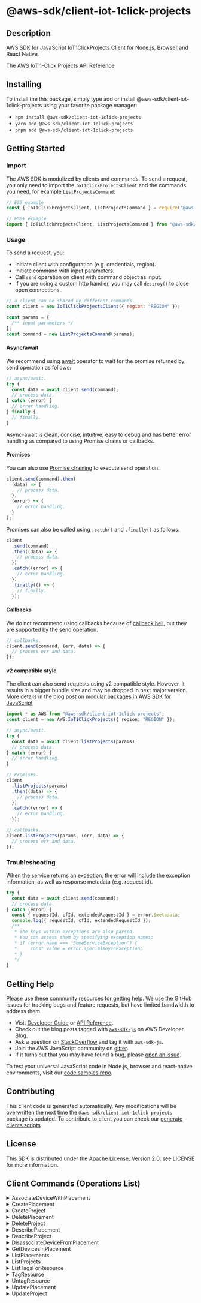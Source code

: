 <!-- generated file, do not edit directly -->

# @aws-sdk/client-iot-1click-projects

## Description

AWS SDK for JavaScript IoT1ClickProjects Client for Node.js, Browser and React Native.

<p>The AWS IoT 1-Click Projects API Reference</p>

## Installing

To install the this package, simply type add or install @aws-sdk/client-iot-1click-projects
using your favorite package manager:

- `npm install @aws-sdk/client-iot-1click-projects`
- `yarn add @aws-sdk/client-iot-1click-projects`
- `pnpm add @aws-sdk/client-iot-1click-projects`

## Getting Started

### Import

The AWS SDK is modulized by clients and commands.
To send a request, you only need to import the `IoT1ClickProjectsClient` and
the commands you need, for example `ListProjectsCommand`:

```js
// ES5 example
const { IoT1ClickProjectsClient, ListProjectsCommand } = require("@aws-sdk/client-iot-1click-projects");
```

```ts
// ES6+ example
import { IoT1ClickProjectsClient, ListProjectsCommand } from "@aws-sdk/client-iot-1click-projects";
```

### Usage

To send a request, you:

- Initiate client with configuration (e.g. credentials, region).
- Initiate command with input parameters.
- Call `send` operation on client with command object as input.
- If you are using a custom http handler, you may call `destroy()` to close open connections.

```js
// a client can be shared by different commands.
const client = new IoT1ClickProjectsClient({ region: "REGION" });

const params = {
  /** input parameters */
};
const command = new ListProjectsCommand(params);
```

#### Async/await

We recommend using [await](https://developer.mozilla.org/en-US/docs/Web/JavaScript/Reference/Operators/await)
operator to wait for the promise returned by send operation as follows:

```js
// async/await.
try {
  const data = await client.send(command);
  // process data.
} catch (error) {
  // error handling.
} finally {
  // finally.
}
```

Async-await is clean, concise, intuitive, easy to debug and has better error handling
as compared to using Promise chains or callbacks.

#### Promises

You can also use [Promise chaining](https://developer.mozilla.org/en-US/docs/Web/JavaScript/Guide/Using_promises#chaining)
to execute send operation.

```js
client.send(command).then(
  (data) => {
    // process data.
  },
  (error) => {
    // error handling.
  }
);
```

Promises can also be called using `.catch()` and `.finally()` as follows:

```js
client
  .send(command)
  .then((data) => {
    // process data.
  })
  .catch((error) => {
    // error handling.
  })
  .finally(() => {
    // finally.
  });
```

#### Callbacks

We do not recommend using callbacks because of [callback hell](http://callbackhell.com/),
but they are supported by the send operation.

```js
// callbacks.
client.send(command, (err, data) => {
  // process err and data.
});
```

#### v2 compatible style

The client can also send requests using v2 compatible style.
However, it results in a bigger bundle size and may be dropped in next major version. More details in the blog post
on [modular packages in AWS SDK for JavaScript](https://aws.amazon.com/blogs/developer/modular-packages-in-aws-sdk-for-javascript/)

```ts
import * as AWS from "@aws-sdk/client-iot-1click-projects";
const client = new AWS.IoT1ClickProjects({ region: "REGION" });

// async/await.
try {
  const data = await client.listProjects(params);
  // process data.
} catch (error) {
  // error handling.
}

// Promises.
client
  .listProjects(params)
  .then((data) => {
    // process data.
  })
  .catch((error) => {
    // error handling.
  });

// callbacks.
client.listProjects(params, (err, data) => {
  // process err and data.
});
```

### Troubleshooting

When the service returns an exception, the error will include the exception information,
as well as response metadata (e.g. request id).

```js
try {
  const data = await client.send(command);
  // process data.
} catch (error) {
  const { requestId, cfId, extendedRequestId } = error.$metadata;
  console.log({ requestId, cfId, extendedRequestId });
  /**
   * The keys within exceptions are also parsed.
   * You can access them by specifying exception names:
   * if (error.name === 'SomeServiceException') {
   *     const value = error.specialKeyInException;
   * }
   */
}
```

## Getting Help

Please use these community resources for getting help.
We use the GitHub issues for tracking bugs and feature requests, but have limited bandwidth to address them.

- Visit [Developer Guide](https://docs.aws.amazon.com/sdk-for-javascript/v3/developer-guide/welcome.html)
  or [API Reference](https://docs.aws.amazon.com/AWSJavaScriptSDK/v3/latest/index.html).
- Check out the blog posts tagged with [`aws-sdk-js`](https://aws.amazon.com/blogs/developer/tag/aws-sdk-js/)
  on AWS Developer Blog.
- Ask a question on [StackOverflow](https://stackoverflow.com/questions/tagged/aws-sdk-js) and tag it with `aws-sdk-js`.
- Join the AWS JavaScript community on [gitter](https://gitter.im/aws/aws-sdk-js-v3).
- If it turns out that you may have found a bug, please [open an issue](https://github.com/aws/aws-sdk-js-v3/issues/new/choose).

To test your universal JavaScript code in Node.js, browser and react-native environments,
visit our [code samples repo](https://github.com/aws-samples/aws-sdk-js-tests).

## Contributing

This client code is generated automatically. Any modifications will be overwritten the next time the `@aws-sdk/client-iot-1click-projects` package is updated.
To contribute to client you can check our [generate clients scripts](https://github.com/aws/aws-sdk-js-v3/tree/main/scripts/generate-clients).

## License

This SDK is distributed under the
[Apache License, Version 2.0](http://www.apache.org/licenses/LICENSE-2.0),
see LICENSE for more information.

## Client Commands (Operations List)

<details>
<summary>
AssociateDeviceWithPlacement
</summary>

[Command API Reference](https://docs.aws.amazon.com/AWSJavaScriptSDK/v3/latest/clients/client-iot-1click-projects/classes/associatedevicewithplacementcommand.html) / [Input](https://docs.aws.amazon.com/AWSJavaScriptSDK/v3/latest/clients/client-iot-1click-projects/interfaces/associatedevicewithplacementcommandinput.html) / [Output](https://docs.aws.amazon.com/AWSJavaScriptSDK/v3/latest/clients/client-iot-1click-projects/interfaces/associatedevicewithplacementcommandoutput.html)

</details>
<details>
<summary>
CreatePlacement
</summary>

[Command API Reference](https://docs.aws.amazon.com/AWSJavaScriptSDK/v3/latest/clients/client-iot-1click-projects/classes/createplacementcommand.html) / [Input](https://docs.aws.amazon.com/AWSJavaScriptSDK/v3/latest/clients/client-iot-1click-projects/interfaces/createplacementcommandinput.html) / [Output](https://docs.aws.amazon.com/AWSJavaScriptSDK/v3/latest/clients/client-iot-1click-projects/interfaces/createplacementcommandoutput.html)

</details>
<details>
<summary>
CreateProject
</summary>

[Command API Reference](https://docs.aws.amazon.com/AWSJavaScriptSDK/v3/latest/clients/client-iot-1click-projects/classes/createprojectcommand.html) / [Input](https://docs.aws.amazon.com/AWSJavaScriptSDK/v3/latest/clients/client-iot-1click-projects/interfaces/createprojectcommandinput.html) / [Output](https://docs.aws.amazon.com/AWSJavaScriptSDK/v3/latest/clients/client-iot-1click-projects/interfaces/createprojectcommandoutput.html)

</details>
<details>
<summary>
DeletePlacement
</summary>

[Command API Reference](https://docs.aws.amazon.com/AWSJavaScriptSDK/v3/latest/clients/client-iot-1click-projects/classes/deleteplacementcommand.html) / [Input](https://docs.aws.amazon.com/AWSJavaScriptSDK/v3/latest/clients/client-iot-1click-projects/interfaces/deleteplacementcommandinput.html) / [Output](https://docs.aws.amazon.com/AWSJavaScriptSDK/v3/latest/clients/client-iot-1click-projects/interfaces/deleteplacementcommandoutput.html)

</details>
<details>
<summary>
DeleteProject
</summary>

[Command API Reference](https://docs.aws.amazon.com/AWSJavaScriptSDK/v3/latest/clients/client-iot-1click-projects/classes/deleteprojectcommand.html) / [Input](https://docs.aws.amazon.com/AWSJavaScriptSDK/v3/latest/clients/client-iot-1click-projects/interfaces/deleteprojectcommandinput.html) / [Output](https://docs.aws.amazon.com/AWSJavaScriptSDK/v3/latest/clients/client-iot-1click-projects/interfaces/deleteprojectcommandoutput.html)

</details>
<details>
<summary>
DescribePlacement
</summary>

[Command API Reference](https://docs.aws.amazon.com/AWSJavaScriptSDK/v3/latest/clients/client-iot-1click-projects/classes/describeplacementcommand.html) / [Input](https://docs.aws.amazon.com/AWSJavaScriptSDK/v3/latest/clients/client-iot-1click-projects/interfaces/describeplacementcommandinput.html) / [Output](https://docs.aws.amazon.com/AWSJavaScriptSDK/v3/latest/clients/client-iot-1click-projects/interfaces/describeplacementcommandoutput.html)

</details>
<details>
<summary>
DescribeProject
</summary>

[Command API Reference](https://docs.aws.amazon.com/AWSJavaScriptSDK/v3/latest/clients/client-iot-1click-projects/classes/describeprojectcommand.html) / [Input](https://docs.aws.amazon.com/AWSJavaScriptSDK/v3/latest/clients/client-iot-1click-projects/interfaces/describeprojectcommandinput.html) / [Output](https://docs.aws.amazon.com/AWSJavaScriptSDK/v3/latest/clients/client-iot-1click-projects/interfaces/describeprojectcommandoutput.html)

</details>
<details>
<summary>
DisassociateDeviceFromPlacement
</summary>

[Command API Reference](https://docs.aws.amazon.com/AWSJavaScriptSDK/v3/latest/clients/client-iot-1click-projects/classes/disassociatedevicefromplacementcommand.html) / [Input](https://docs.aws.amazon.com/AWSJavaScriptSDK/v3/latest/clients/client-iot-1click-projects/interfaces/disassociatedevicefromplacementcommandinput.html) / [Output](https://docs.aws.amazon.com/AWSJavaScriptSDK/v3/latest/clients/client-iot-1click-projects/interfaces/disassociatedevicefromplacementcommandoutput.html)

</details>
<details>
<summary>
GetDevicesInPlacement
</summary>

[Command API Reference](https://docs.aws.amazon.com/AWSJavaScriptSDK/v3/latest/clients/client-iot-1click-projects/classes/getdevicesinplacementcommand.html) / [Input](https://docs.aws.amazon.com/AWSJavaScriptSDK/v3/latest/clients/client-iot-1click-projects/interfaces/getdevicesinplacementcommandinput.html) / [Output](https://docs.aws.amazon.com/AWSJavaScriptSDK/v3/latest/clients/client-iot-1click-projects/interfaces/getdevicesinplacementcommandoutput.html)

</details>
<details>
<summary>
ListPlacements
</summary>

[Command API Reference](https://docs.aws.amazon.com/AWSJavaScriptSDK/v3/latest/clients/client-iot-1click-projects/classes/listplacementscommand.html) / [Input](https://docs.aws.amazon.com/AWSJavaScriptSDK/v3/latest/clients/client-iot-1click-projects/interfaces/listplacementscommandinput.html) / [Output](https://docs.aws.amazon.com/AWSJavaScriptSDK/v3/latest/clients/client-iot-1click-projects/interfaces/listplacementscommandoutput.html)

</details>
<details>
<summary>
ListProjects
</summary>

[Command API Reference](https://docs.aws.amazon.com/AWSJavaScriptSDK/v3/latest/clients/client-iot-1click-projects/classes/listprojectscommand.html) / [Input](https://docs.aws.amazon.com/AWSJavaScriptSDK/v3/latest/clients/client-iot-1click-projects/interfaces/listprojectscommandinput.html) / [Output](https://docs.aws.amazon.com/AWSJavaScriptSDK/v3/latest/clients/client-iot-1click-projects/interfaces/listprojectscommandoutput.html)

</details>
<details>
<summary>
ListTagsForResource
</summary>

[Command API Reference](https://docs.aws.amazon.com/AWSJavaScriptSDK/v3/latest/clients/client-iot-1click-projects/classes/listtagsforresourcecommand.html) / [Input](https://docs.aws.amazon.com/AWSJavaScriptSDK/v3/latest/clients/client-iot-1click-projects/interfaces/listtagsforresourcecommandinput.html) / [Output](https://docs.aws.amazon.com/AWSJavaScriptSDK/v3/latest/clients/client-iot-1click-projects/interfaces/listtagsforresourcecommandoutput.html)

</details>
<details>
<summary>
TagResource
</summary>

[Command API Reference](https://docs.aws.amazon.com/AWSJavaScriptSDK/v3/latest/clients/client-iot-1click-projects/classes/tagresourcecommand.html) / [Input](https://docs.aws.amazon.com/AWSJavaScriptSDK/v3/latest/clients/client-iot-1click-projects/interfaces/tagresourcecommandinput.html) / [Output](https://docs.aws.amazon.com/AWSJavaScriptSDK/v3/latest/clients/client-iot-1click-projects/interfaces/tagresourcecommandoutput.html)

</details>
<details>
<summary>
UntagResource
</summary>

[Command API Reference](https://docs.aws.amazon.com/AWSJavaScriptSDK/v3/latest/clients/client-iot-1click-projects/classes/untagresourcecommand.html) / [Input](https://docs.aws.amazon.com/AWSJavaScriptSDK/v3/latest/clients/client-iot-1click-projects/interfaces/untagresourcecommandinput.html) / [Output](https://docs.aws.amazon.com/AWSJavaScriptSDK/v3/latest/clients/client-iot-1click-projects/interfaces/untagresourcecommandoutput.html)

</details>
<details>
<summary>
UpdatePlacement
</summary>

[Command API Reference](https://docs.aws.amazon.com/AWSJavaScriptSDK/v3/latest/clients/client-iot-1click-projects/classes/updateplacementcommand.html) / [Input](https://docs.aws.amazon.com/AWSJavaScriptSDK/v3/latest/clients/client-iot-1click-projects/interfaces/updateplacementcommandinput.html) / [Output](https://docs.aws.amazon.com/AWSJavaScriptSDK/v3/latest/clients/client-iot-1click-projects/interfaces/updateplacementcommandoutput.html)

</details>
<details>
<summary>
UpdateProject
</summary>

[Command API Reference](https://docs.aws.amazon.com/AWSJavaScriptSDK/v3/latest/clients/client-iot-1click-projects/classes/updateprojectcommand.html) / [Input](https://docs.aws.amazon.com/AWSJavaScriptSDK/v3/latest/clients/client-iot-1click-projects/interfaces/updateprojectcommandinput.html) / [Output](https://docs.aws.amazon.com/AWSJavaScriptSDK/v3/latest/clients/client-iot-1click-projects/interfaces/updateprojectcommandoutput.html)

</details>

